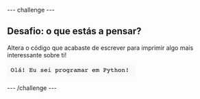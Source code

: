 --- challenge ---

## Desafio: o que estás a pensar?

Altera o código que acabaste de escrever para imprimir algo mais interessante sobre ti!

![captura de tela](images/me-mind.png)

--- /challenge ---